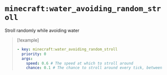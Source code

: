 # `minecraft:water_avoiding_random_stroll`

Stroll randomly while avoiding water

> [!example]
> ```yaml
> - key: minecraft:water_avoiding_random_stroll
>   priority: 0
>   args:
>     speed: 0.6 # The speed at which to stroll around
>     chance: 0.1 # The chance to stroll around every tick, between 0 and 1
> ```
